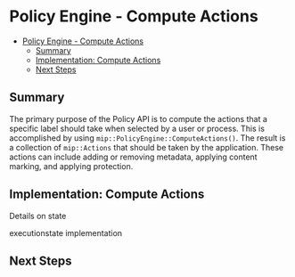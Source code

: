 # Policy Engine - Compute Actions

- [Policy Engine - Compute Actions](#policy-engine---compute-actions)
    - [Summary](#summary)
    - [Implementation: Compute Actions](#implementation-compute-actions)
    - [Next Steps](#next-steps)

## Summary

The primary purpose of the Policy API is to compute the actions that a specific label should take when selected by a user or process. This is accomplished by using `mip::PolicyEngine::ComputeActions()`. The result is a collection of `mip::Actions` that should be taken by the application. These actions can include adding or removing metadata, applying content marking, and applying protection.

## Implementation: Compute Actions

Details on state

executionstate implementation

## Next Steps
